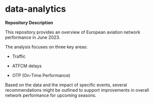 # data-analytics
**Repository Description**

This repository provides an overview of European aviation network performance in June 2023.

The analysis focuses on three key areas:

- Traffic

- ATFCM delays

- OTP (On-Time Performance)

Based on the data and the impact of specific events, several recommendations might be outlined to support improvements in overall network performance for upcoming seasons.
